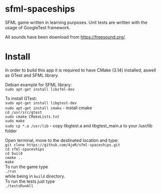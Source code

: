 # sfml-spaceships
SFML game written in learning purposes.
Unit tests are written with the usage of GoogleTest framework.

All sounds have been download from https://freesound.org/.

# Install
In order to build this app it is required to have CMake (3.14) installed, aswell as GTest and SFML library.

Debian example for SFML library:  
`sudo apt-get install libsfml-dev`  

To install GTest:  
`sudo apt-get install libgtest-dev`  
`sudo apt-get install cmake` - install cmake  
`cd /usr/src/gtest`  
`sudo cmake CMakeLists.txt`  
`sudo make`  
`sudo cp *.a /usr/lib` - copy libgtest.a and libgtest_main.a to your /usr/lib folder  


Open terminal, move to the destinated location and type:  
`git clone https://github.com/4jeR/sfml-spaceships.git`  
`cd sfml-spaceships`  
`cd build`  
`cmake ..`  
`make`  
To run the game type   
`./run`  
while being in `build` directory.  
To run the tests just type  
`./testsRunAll` 

